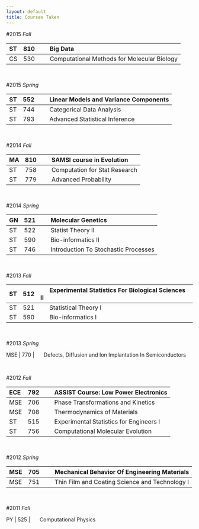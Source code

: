 ```yaml
---
layout: default
title: Courses Taken
---
```


#2015 *Fall*

ST | 810 | <code>&nbsp;&nbsp;&nbsp;</code>Big Data
:------------- | :------------- |:-------------
CS | 530 | <code>&nbsp;&nbsp;&nbsp;</code>Computational Methods for Molecular Biology

<br>

#2015 *Spring*

ST | 552 | <code>&nbsp;&nbsp;&nbsp;</code>Linear Models and Variance Components
:------------- | :------------- |:-------------
ST | 744 | <code>&nbsp;&nbsp;&nbsp;</code>Categorical Data Analysis
ST | 793 | <code>&nbsp;&nbsp;&nbsp;</code>Advanced Statistical Inference

<br>

#2014 *Fall*

MA | 810 | <code>&nbsp;&nbsp;&nbsp;</code>SAMSI course in Evolution
:------------- | :------------- |:-------------
ST | 758 | <code>&nbsp;&nbsp;&nbsp;</code>Computation for Stat Research
ST | 779 | <code>&nbsp;&nbsp;&nbsp;</code>Advanced Probability

<br>

#2014 *Spring*

GN | 521 | <code>&nbsp;&nbsp;&nbsp;</code>Molecular Genetics
:------------- | :------------- |:-------------
ST | 522 | <code>&nbsp;&nbsp;&nbsp;</code>Statist Theory II
ST | 590 | <code>&nbsp;&nbsp;&nbsp;</code>Bio-informatics II
ST | 746 | <code>&nbsp;&nbsp;&nbsp;</code>Introduction To Stochastic Processes

<br>

#2013 *Fall*

ST | 512 | <code>&nbsp;&nbsp;&nbsp;</code>Experimental Statistics For Biological Sciences II
:------------- | :------------- |:-------------
ST | 521 | <code>&nbsp;&nbsp;&nbsp;</code>Statistical Theory I
ST | 590 | <code>&nbsp;&nbsp;&nbsp;</code>Bio-informatics I

<br>

#2013 *Spring*

MSE | 770 | <code>&nbsp;&nbsp;&nbsp;</code>Defects, Diffusion and Ion Implantation In Semiconductors

<br>

#2012 *Fall*

ECE | 792 | <code>&nbsp;&nbsp;&nbsp;</code>ASSIST Course: Low Power Electronics
:------------- | :------------- |:-------------
MSE | 706 | <code>&nbsp;&nbsp;&nbsp;</code>Phase Transformations and Kinetics
MSE | 708 | <code>&nbsp;&nbsp;&nbsp;</code>Thermodynamics of Materials
ST  | 515 | <code>&nbsp;&nbsp;&nbsp;</code>Experimental Statistics for Engineers I
ST  | 756 | <code>&nbsp;&nbsp;&nbsp;</code>Computational Molecular Evolution

<br>

#2012 *Spring*

MSE | 705 | <code>&nbsp;&nbsp;&nbsp;</code>Mechanical Behavior Of Engineering Materials
:------------- | :------------- |:-------------
MSE | 751 | <code>&nbsp;&nbsp;&nbsp;</code>Thin Film and Coating Science and Technology I

<br>

#2011 *Fall*

PY  | 525 | <code>&nbsp;&nbsp;&nbsp;</code>Computational Physics



